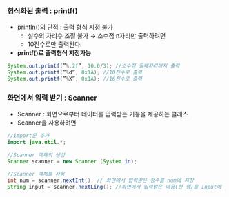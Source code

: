 ### 형식화된 출력 : printf()

- println()의 단점 : 출력 형식 지정 불가
    - 실수의 자리수 조절 불가 → 소수점 n자리만 출력하려면
    - 10진수로만 출력된다.
- **printf()로 출력형식 지정가능**
```java
System.out.printf(”%.2f”, 10.0/3); //소수점 둘째자리까지 출력
System.out.printf(”%d”, 0x1A); //10진수로 출력
System.out.printf(”%X”, 0x1A); //16진수로 출력
```

### 화면에서 입력 받기 : Scanner

- Scanner : 화면으로부터 데이터를 입력받는 기능을 제공하는 클래스
- Scanner을 사용하려면
```java
//import문 추가
import java.util.*;
        
//Scanner 객체의 생성
Scanner scanner = new Scanner (System.in);
        
//Scanner 객체를 사용
int num = scanner.nextInt(); // 화면에서 입력받은 정수를 num에 저장
String input = scanner.nextLing(); //화면에서 입력받은 내용(한 행)을 input에 저장
```
